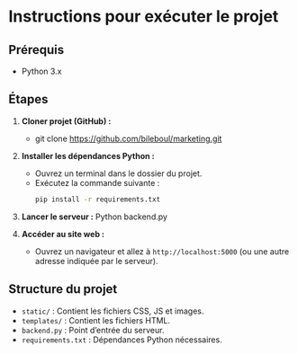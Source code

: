# Instructions pour exécuter le projet

## Prérequis
- Python 3.x

## Étapes
1. **Cloner projet (GitHub) :**
   - git clone https://github.com/bileboul/marketing.git

2. **Installer les dépendances Python :**
   - Ouvrez un terminal dans le dossier du projet.
   - Exécutez la commande suivante :
     ```bash
     pip install -r requirements.txt
     ```

3. **Lancer le serveur :**
   Python backend.py
    

4. **Accéder au site web :**
   - Ouvrez un navigateur et allez à `http://localhost:5000` (ou une autre adresse indiquée par le serveur).

## Structure du projet
- `static/` : Contient les fichiers CSS, JS et images.
- `templates/` : Contient les fichiers HTML.
- `backend.py` : Point d’entrée du serveur.
- `requirements.txt` : Dépendances Python nécessaires.
